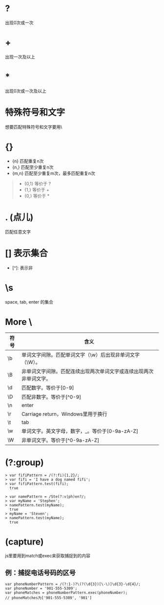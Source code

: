 # ?
出现0次或一次
# +
出现一次及以上  
# *
出现0次或一次及以上
# 特殊符号和文字
想要匹配特殊符号和文字要用\
# {}
* {n}   匹配重复n次
* {n,}  匹配至少重复n次
* {m,n} 匹配至少重复m次，最多匹配重复n次
> * {0,1} 等价于 ? 
> * {1,}  等价于 +
> * {0,}  等价于 *
# . (点儿)
匹配任意文字
# [] 表示集合
* \[^]: 表示非
# \\s
space, tab, enter 的集合
# More \\
符号 | 含义
----------- | -----------
\\b | 单词文字间隙。匹配单词文字（\w）后出现非单词文字（\W）。
\\B | 非单词文字间隙。匹配连续出现两次单词文字或连续出现两次非单词文字。
\\d | 匹配数字。等价于\[0-9]
\\D | 匹配非数字。等价于\[^0-9]
\\n | enter
\\r | Carriage return，Windows里用于换行
\\t | tab
\\w | 单词文字。英文字母，数字，_。等价于\[0-9a-zA-Z]
\\W | 非单词文字。等价于\[^0-9a-zA-Z]
# (?:group)
```
> var fifiPattern = /(?:fi){1,2}/;
> var fifi = 'I have a dog named fifi';
> var fifiPattern.test(fifi);
  true
```

```
> var namePattern = /Ste(?:v|ph)en?/;
> var myName = 'Stephen';
> namePattern.test(myName);
  true
> myName = 'Steven';
> namePattern.test(myName);
  true
```
# (capture)
js里要用到match或exec来获取捕捉到的内容

## 例：捕捉电话号码的区号
```
var phoneNumberPattern = /(?:1-)?\(?(\d{3})[\-\)]\d{3}-\d{4}/;
var phoneNumber = '901-555-5309';
var phoneMatches = phoneNumberPattern.exec(phoneNumber);
// phoneMatches为['901-555-5309', '901']
```
